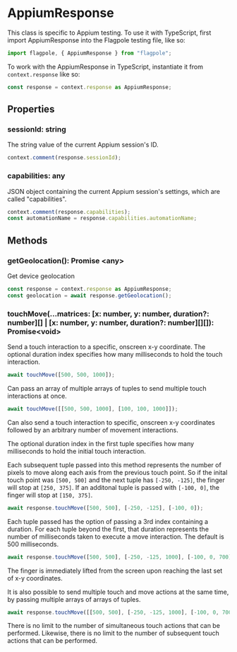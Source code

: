 # AppiumResponse

This class is specific to Appium testing. To use it with TypeScript, first import AppiumResponse into the Flagpole testing file, like so:

```typescript
import flagpole, { AppiumResponse } from "flagpole";
```

To work with the AppiumResponse in TypeScript, instantiate it from `context.response` like so:

```typescript
const response = context.response as AppiumResponse;
```

## Properties

### sessionId: string

The string value of the current Appium session's ID.

```typescript
context.comment(response.sessionId);
```

### capabilities: any

JSON object containing the current Appium session's settings, which are called "capabilities".

```typescript
context.comment(response.capabilities);
const automationName = response.capabilities.automationName;
```

## Methods

### getGeolocation(): Promise \<any\>

Get device geolocation

```typescript
const response = context.response as AppiumResponse;
const geolocation = await response.getGeolocation();
```

### touchMove(...matrices: [x: number, y: number, duration?: number][] | [x: number, y: number, duration?: number][][]): Promise\<void\>

Send a touch interaction to a specific, onscreen x-y coordinate. The optional duration index specifies how many milliseconds to hold the touch interaction.

```typescript
await touchMove([500, 500, 1000]);
```

Can pass an array of multiple arrays of tuples to send multiple touch interactions at once.

```typescript
await touchMove([[500, 500, 1000], [100, 100, 1000]]);
```

Can also send a touch interaction to specific, onscreen x-y coordinates followed by an arbitrary number of movement interactions. 

The optional duration index in the first tuple specifies how many milliseconds to hold the initial touch interaction.

Each subsequent tuple passed into this method represents the number of pixels to move along each axis from the previous touch point. So if the inital touch point was `[500, 500]` and the next tuple has `[-250, -125]`, the finger will stop at `[250, 375]`. If an additonal tuple is passed with `[-100, 0]`, the finger will stop at `[150, 375]`.

```typescript
await response.touchMove([500, 500], [-250, -125], [-100, 0]);
```

Each tuple passed has the option of passing a 3rd index containing a duration. For each tuple beyond the first, that duration represents the number of milliseconds taken to execute a move interaction. The default is 500 milliseconds.

```typescript
await response.touchMove([500, 500], [-250, -125, 1000], [-100, 0, 700]);
```

The finger is immediately lifted from the screen upon reaching the last set of x-y coordinates.

It is also possible to send multiple touch and move actions at the same time, by passing multiple arrays of arrays of tuples.

```typescript
await response.touchMove([[500, 500], [-250, -125, 1000], [-100, 0, 700]], [[100, 100], [300, 300, 1000], [50, 0, 700]]);
```

There is no limit to the number of simultaneous touch actions that can be performed. Likewise, there is no limit to the number of subsequent touch actions that can be performed.
